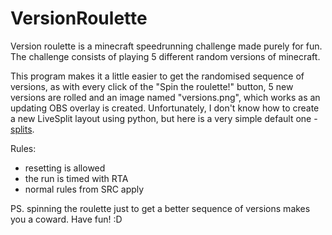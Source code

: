﻿# VersionRoulette
Version roulette is a minecraft speedrunning challenge made purely for fun. The challenge consists of playing 5 different random versions of minecraft. 

This program makes it a little easier to get the randomised sequence of versions, as with every click of the "Spin the roulette!" button, 5 new versions are rolled and an image named "versions.png", which 
works as an updating OBS overlay is created. Unfortunately, I don't know how to create a new LiveSplit layout using python, but here is a very simple default one - [splits]([https://dl.dropboxusercontent.com/scl/fi/4t3kdu6807ni8yu1hy6h1/version_roulette_splits.lss](https://www.dropbox.com/scl/fi/4t3kdu6807ni8yu1hy6h1/version_roulette_splits.lss?rlkey=tsa9qirmer72iy8to23cu81ge&dl=0)).

Rules:
- resetting is allowed
- the run is timed with RTA
- normal rules from SRC apply


PS. spinning the roulette just to get a better sequence of versions makes you a coward. Have fun! :D
